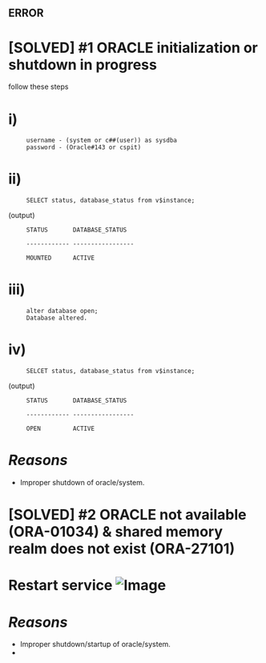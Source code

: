 ## ERROR 

# [SOLVED] #1 ORACLE initialization or shutdown in progress 

follow these steps
# i)                                  

         username - (system or c##(user)) as sysdba
         password - (Oracle#143 or cspit)

# ii) 

         SELECT status, database_status from v$instance;

(output)

         STATUS       DATABASE_STATUS

         ------------ -----------------

         MOUNTED      ACTIVE

# iii) 

         alter database open;
         Database altered.

# iv) 

         SELCET status, database_status from v$instance;

(output)

         STATUS       DATABASE_STATUS

         ------------ -----------------

         OPEN         ACTIVE


# _Reasons_

- Improper shutdown of oracle/system.


# [SOLVED] #2 ORACLE not available (ORA-01034) & shared memory realm does not exist (ORA-27101)
 
# Restart service ![Image](https://cdn.discordapp.com/attachments/794818958686552145/928135228386607164/unknown.png)

# _Reasons_
- Improper shutdown/startup of oracle/system.
-
 
